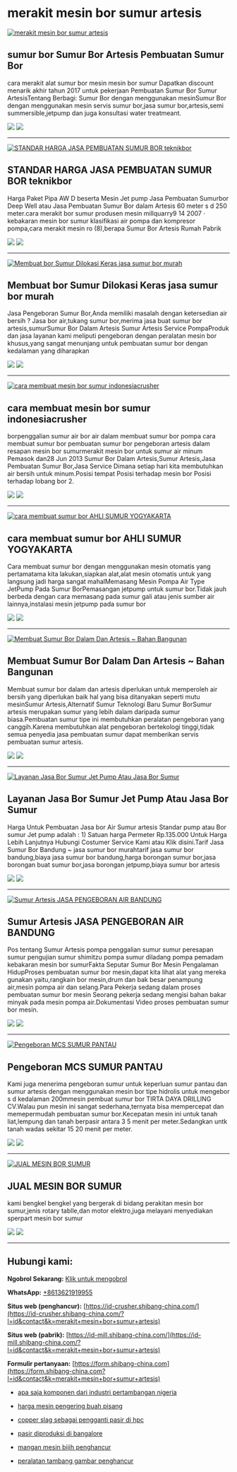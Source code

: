 # merakit mesin bor sumur artesis

<a href="https://swt.shibang-china.com/?l=id&img&k=merakit+mesin+bor+sumur+artesis" target="_blank">![merakit mesin bor sumur artesis](http://static.shibang-china.com/all-800x300/1361.jpg)</a>

## sumur bor Sumur Bor Artesis Pembuatan Sumur Bor
cara merakit alat sumur bor mesin mesin bor sumur Dapatkan discount menarik akhir tahun 2017 untuk pekerjaan Pembuatan Sumur Bor Sumur ArtesisTentang Berbagi: Sumur Bor dengan menggunakan mesinSumur Bor dengan menggunakan mesin servis sumur bor,jasa sumur bor,artesis,semi summersible,jetpump dan juga konsultasi water treatmeant.


<a href="https://whatsapp.shibangsoft.com/WhatsApp.php" target="_blank" title="WhatsApp">![](http://static.shibang-china.com/icon/whatsapp.png)</a> <a href="https://swt.shibang-china.com/?l=id&icon&k=merakit+mesin+bor+sumur+artesis" target="_blank">![](http://static.shibang-china.com/icon/chat-id.png)</a>

---

<a href="https://swt.shibang-china.com/?l=id&img&k=merakit+mesin+bor+sumur+artesis" target="_blank">![STANDAR HARGA JASA PEMBUATAN SUMUR BOR teknikbor](http://static.shibang-china.com/all-800x300/426.jpg)</a>

## STANDAR HARGA JASA PEMBUATAN SUMUR BOR teknikbor
Harga Paket Pipa AW D beserta Mesin Jet pump Jasa Pembuatan Sumurbor Deep Well atau Jasa Pembuatan Sumur Bor dalam Artesis 60 meter s d 250 meter.cara merakit bor sumur produsen mesin millquarry9 14 2007 · kebakaran mesin bor sumur klasifikasi air pompa dan kompresor pompa,cara merakit mesin ro (8),berapa Sumur Bor Artesis Rumah Pabrik


<a href="https://whatsapp.shibangsoft.com/WhatsApp.php" target="_blank" title="WhatsApp">![](http://static.shibang-china.com/icon/whatsapp.png)</a> <a href="https://swt.shibang-china.com/?l=id&icon&k=merakit+mesin+bor+sumur+artesis" target="_blank">![](http://static.shibang-china.com/icon/chat-id.png)</a>

---

<a href="https://swt.shibang-china.com/?l=id&img&k=merakit+mesin+bor+sumur+artesis" target="_blank">![Membuat bor Sumur Dilokasi Keras jasa sumur bor murah](http://static.shibang-china.com/all-800x300/1083.jpg)</a>

## Membuat bor Sumur Dilokasi Keras jasa sumur bor murah
Jasa Pengeboran Sumur Bor,Anda memiliki masalah dengan ketersedian air bersih ? Jasa bor air,tukang sumur bor,merima jasa buat sumur bor artesis,sumurSumur Bor Dalam Artesis Sumur Artesis Service PompaProduk dan jasa layanan kami meliputi pengeboran dengan peralatan mesin bor khusus,yang sangat menunjang untuk pembuatan sumur bor dengan kedalaman yang diharapkan


<a href="https://whatsapp.shibangsoft.com/WhatsApp.php" target="_blank" title="WhatsApp">![](http://static.shibang-china.com/icon/whatsapp.png)</a> <a href="https://swt.shibang-china.com/?l=id&icon&k=merakit+mesin+bor+sumur+artesis" target="_blank">![](http://static.shibang-china.com/icon/chat-id.png)</a>

---

<a href="https://swt.shibang-china.com/?l=id&img&k=merakit+mesin+bor+sumur+artesis" target="_blank">![cara membuat mesin bor sumur indonesiacrusher](http://static.shibang-china.com/all-800x300/21.jpg)</a>

## cara membuat mesin bor sumur indonesiacrusher
borpenggalian sumur air bor air dalam membuat sumur bor pompa cara membuat sumur bor pembuatan sumur bor pengeboran artesis dalam resapan mesin bor sumurmerakit mesin bor untuk sumur air minum Pemasok dan28 Jun 2013 Sumur Bor Dalam Artesis,Sumur Artesis,Jasa Pembuatan Sumur Bor,Jasa Service Dimana setiap hari kita membutuhkan air bersih untuk minum.Posisi tempat Posisi terhadap mesin bor Posisi terhadap lobang bor 2.


<a href="https://whatsapp.shibangsoft.com/WhatsApp.php" target="_blank" title="WhatsApp">![](http://static.shibang-china.com/icon/whatsapp.png)</a> <a href="https://swt.shibang-china.com/?l=id&icon&k=merakit+mesin+bor+sumur+artesis" target="_blank">![](http://static.shibang-china.com/icon/chat-id.png)</a>

---

<a href="https://swt.shibang-china.com/?l=id&img&k=merakit+mesin+bor+sumur+artesis" target="_blank">![cara membuat sumur bor AHLI SUMUR YOGYAKARTA](http://static.shibang-china.com/all-800x300/829.jpg)</a>

## cara membuat sumur bor AHLI SUMUR YOGYAKARTA
Cara membuat sumur bor dengan menggunakan mesin otomatis yang pertamatama kita lakukan,siapkan alat,alat mesin otomatis untuk yang langsung jadi harga sangat mahalMemasang Mesin Pompa Air Type JetPump Pada Sumur BorPemasangan jetpump untuk sumur bor.Tidak jauh berbeda dengan cara memasang pada sumur gali atau jenis sumber air lainnya,instalasi mesin jetpump pada sumur bor


<a href="https://whatsapp.shibangsoft.com/WhatsApp.php" target="_blank" title="WhatsApp">![](http://static.shibang-china.com/icon/whatsapp.png)</a> <a href="https://swt.shibang-china.com/?l=id&icon&k=merakit+mesin+bor+sumur+artesis" target="_blank">![](http://static.shibang-china.com/icon/chat-id.png)</a>

---

<a href="https://swt.shibang-china.com/?l=id&img&k=merakit+mesin+bor+sumur+artesis" target="_blank">![Membuat Sumur Bor Dalam Dan Artesis ~ Bahan Bangunan](http://static.shibang-china.com/all-800x300/800.jpg)</a>

## Membuat Sumur Bor Dalam Dan Artesis ~ Bahan Bangunan
Membuat sumur bor dalam dan artesis diperlukan untuk memperoleh air bersih yang diperlukan baik hal yang bisa ditanyakan seperti mutu mesinSumur Artesis,Alternatif Sumur Teknologi Baru Sumur BorSumur artesis merupakan sumur yang lebih dalam daripada sumur biasa.Pembuatan sumur tipe ini membutuhkan peralatan pengeboran yang canggih.Karena membutuhkan alat pengeboran bertekologi tinggi,tidak semua penyedia jasa pembuatan sumur dapat memberikan servis pembuatan sumur artesis.


<a href="https://whatsapp.shibangsoft.com/WhatsApp.php" target="_blank" title="WhatsApp">![](http://static.shibang-china.com/icon/whatsapp.png)</a> <a href="https://swt.shibang-china.com/?l=id&icon&k=merakit+mesin+bor+sumur+artesis" target="_blank">![](http://static.shibang-china.com/icon/chat-id.png)</a>

---

<a href="https://swt.shibang-china.com/?l=id&img&k=merakit+mesin+bor+sumur+artesis" target="_blank">![Layanan Jasa Bor Sumur Jet Pump Atau Jasa Bor Sumur](http://static.shibang-china.com/all-800x300/1367.jpg)</a>

## Layanan Jasa Bor Sumur Jet Pump Atau Jasa Bor Sumur
Harga Untuk Pembuatan Jasa bor Air Sumur artesis Standar pump atau Bor sumur Jet pump adalah : 1) Satuan harga Permeter Rp.135.000 Untuk Harga Lebih Lanjutnya Hubungi Costumer Service Kami atau Klik disini.Tarif Jasa Sumur Bor Bandung ~ jasa sumur bor murahtarif jasa sumur bor bandung,biaya jasa sumur bor bandung,harga borongan sumur bor,jasa borongan buat sumur bor,jasa borongan jetpump,biaya sumur bor artesis


<a href="https://whatsapp.shibangsoft.com/WhatsApp.php" target="_blank" title="WhatsApp">![](http://static.shibang-china.com/icon/whatsapp.png)</a> <a href="https://swt.shibang-china.com/?l=id&icon&k=merakit+mesin+bor+sumur+artesis" target="_blank">![](http://static.shibang-china.com/icon/chat-id.png)</a>

---

<a href="https://swt.shibang-china.com/?l=id&img&k=merakit+mesin+bor+sumur+artesis" target="_blank">![Sumur Artesis JASA PENGEBORAN AIR BANDUNG](http://static.shibang-china.com/all-800x300/1147.jpg)</a>

## Sumur Artesis JASA PENGEBORAN AIR BANDUNG
Pos tentang Sumur Artesis pompa penggalian sumur sumur peresapan sumur pengujian sumur shimitzu pompa sumur diladang pompa pemadam kebakaran mesin bor sumurFakta Seputar Sumur Bor Mesin Pengalaman HidupProses pembuatan sumur bor mesin,dapat kita lihat alat yang mereka gunakan yaitu,rangkain bor mesin,drum dan bak besar penampung air,mesin pompa air dan selang.Para Pekerja sedang dalam proses pembuatan sumur bor mesin Seorang pekerja sedang mengisi bahan bakar minyak pada mesin pompa air.Dokumentasi Video proses pembuatan sumur bor mesin.


<a href="https://whatsapp.shibangsoft.com/WhatsApp.php" target="_blank" title="WhatsApp">![](http://static.shibang-china.com/icon/whatsapp.png)</a> <a href="https://swt.shibang-china.com/?l=id&icon&k=merakit+mesin+bor+sumur+artesis" target="_blank">![](http://static.shibang-china.com/icon/chat-id.png)</a>

---

<a href="https://swt.shibang-china.com/?l=id&img&k=merakit+mesin+bor+sumur+artesis" target="_blank">![Pengeboran MCS SUMUR PANTAU](http://static.shibang-china.com/all-800x300/621.jpg)</a>

## Pengeboran MCS SUMUR PANTAU
Kami juga menerima pengeboran sumur untuk keperluan sumur pantau dan sumur artesis dengan menggunakan mesin bor tipe hidrolis untuk mengebor s d kedalaman 200mmesin pembuat sumur bor TIRTA DAYA DRILLING CV.Walau pun mesin ini sangat sederhana,ternyata bisa mempercepat dan memepermudah pembuatan sumur bor.Kecepatan mesin ini untuk tanah liat,lempung dan tanah berpasir antara 3 5 menit per meter.Sedangkan untk tanah wadas sekitar 15 20 menit per meter.


<a href="https://whatsapp.shibangsoft.com/WhatsApp.php" target="_blank" title="WhatsApp">![](http://static.shibang-china.com/icon/whatsapp.png)</a> <a href="https://swt.shibang-china.com/?l=id&icon&k=merakit+mesin+bor+sumur+artesis" target="_blank">![](http://static.shibang-china.com/icon/chat-id.png)</a>

---

<a href="https://swt.shibang-china.com/?l=id&img&k=merakit+mesin+bor+sumur+artesis" target="_blank">![JUAL MESIN BOR SUMUR](http://static.shibang-china.com/all-800x300/1362.jpg)</a>

## JUAL MESIN BOR SUMUR
kami bengkel bengkel yang bergerak di bidang perakitan mesin bor sumur,jenis rotary tablle,dan motor elektro,juga melayani menyediakan sperpart mesin bor sumur

<a href="https://whatsapp.shibangsoft.com/WhatsApp.php" target="_blank" title="WhatsApp">![](http://static.shibang-china.com/icon/whatsapp.png)</a> <a href="https://swt.shibang-china.com/?l=id&icon&k=merakit+mesin+bor+sumur+artesis" target="_blank">![](http://static.shibang-china.com/icon/chat-id.png)</a>

---
## Hubungi kami:

**Ngobrol Sekarang:** [Klik untuk mengobrol](https://swt.shibang-china.com?l=id&contact&k=merakit+mesin+bor+sumur+artesis)

**WhatsApp:**  [+8613621919955](https://whatsapp.shibangsoft.com/WhatsApp.php)

**Situs web (penghancur):** [https://id-crusher.shibang-china.com/](https://id-crusher.shibang-china.com/?l=id&contact&k=merakit+mesin+bor+sumur+artesis)

**Situs web (pabrik):** [https://id-mill.shibang-china.com/](https://id-mill.shibang-china.com/?l=id&contact&k=merakit+mesin+bor+sumur+artesis)

**Formulir pertanyaan:** [https://form.shibang-china.com](https://form.shibang-china.com?l=id&contact&k=merakit+mesin+bor+sumur+artesis)

* [apa saja komponen dari industri pertambangan nigeria](../35/apa%20saja%20komponen%20dari%20industri%20pertambangan%20nigeria.md)

* [harga mesin pengering buah pisang](../36/harga%20mesin%20pengering%20buah%20pisang.md)

* [copper slag sebagai pengganti pasir di hpc](../40/copper%20slag%20sebagai%20pengganti%20pasir%20di%20hpc.md)

* [pasir diproduksi di bangalore](../33/pasir%20diproduksi%20di%20bangalore.md)

* [mangan mesin bijih penghancur](../40/mangan%20mesin%20bijih%20penghancur.md)

* [peralatan tambang gambar penghancur](../38/peralatan%20tambang%20gambar%20penghancur.md)